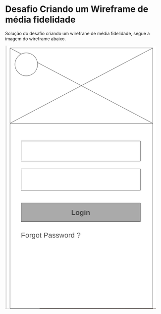 # Desafio Criando um Wireframe de média fidelidade

Solução do desafio criando um wirefrane de média fidelidade,
segue a imagem do wireframe abaixo.

![Wireframe:](https://github.com/davi-p-oliveira-11/mid-fidelity-wireframe-dio/blob/main/mid-fidelity-wireframe.PNG)
